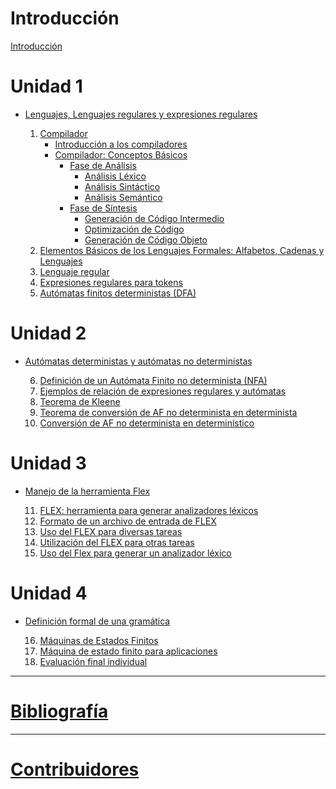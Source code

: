 
# Introducción

[Introducción](./README.md)


# Unidad 1
- [Lenguajes, Lenguajes regulares y expresiones regulares](./U1/README.md)

    1. [Compilador](./U1/U1S1/README.md)
        - [Introducción a los compiladores](./U1/U1S1/t1.md)
        - [Compilador: Conceptos Básicos](./U1/U1S1/compilador/compilador.md)
            - [Fase de Análisis](./U1/U1S1/compilador/analisis/README.md)
                - [Análisis Léxico](./U1/U1S1/compilador/analisis/analisis_lexico.md)
                - [Análisis Sintáctico]()
                - [Análisis Semántico]()
            - [Fase de Síntesis](./U1/U1S1/compilador/sintesis/README.md)
                - [Generación de Código Intermedio]()
                - [Optimización de Código]()
                - [Generación de Código Objeto]()
    2. [Elementos Básicos de los Lenguajes Formales: Alfabetos, Cadenas y Lenguajes](./U1/U1S2/elementos_basicos.md)
    3. [Lenguaje regular](./U1/U1S3/Introduccion.md)
    4. [Expresiones regulares para tokens](./U1/U1S4/README.md)
    5. [Autómatas finitos deterministas (DFA)](./U1/U1S5/README.md)


# Unidad 2
- [Autómatas deterministas y autómatas no deterministas](./U2/README.md)

    6. [Definición de un Autómata Finito no determinista (NFA)](./U2/U2S6.md)
    7. [Ejemplos de relación de expresiones regulares y autómatas](./U2/U2S7.md)
    8. [Teorema de Kleene](./U2/U2S8.md)
    9. [Teorema de conversión de AF no determinista en determinista](./U2/U2S9.md)
    10. [Conversión de AF no determinista en determinístico](./U2/U2S10.md)


# Unidad 3

- [Manejo de la herramienta Flex](./U3/README.md)

    11. [FLEX: herramienta para generar analizadores léxicos](./U3/U3S11.md)
    12. [Formato de un archivo de entrada de FLEX](./U3/U3S12.md)
    13. [Uso del FLEX para diversas tareas](./U3/U3S13.md)
    14. [Utilización del FLEX para otras tareas](./U3/U3S14.md)
    15. [Uso del Flex para generar un analizador léxico](./U3/U3S15.md)


# Unidad 4

- [Definición formal de una gramática](./U4/README.md)

  16. [Máquinas de Estados Finitos](./U4/U4S16.md)
  17. [Máquina de estado finito para aplicaciones](./U4/U4S17.md)
  18. [Evaluación final individual](./U4/U4S18.md)

---------

# [Bibliografía]()

-----------

# [Contribuidores]()
